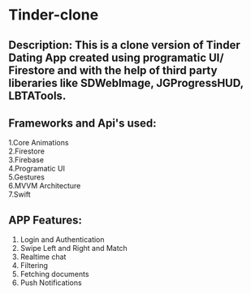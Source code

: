 # **Tinder-clone**

## Description: This is a clone version of Tinder Dating App created using programatic UI/ Firestore and with the help of third party liberaries like SDWebImage, JGProgressHUD, LBTATools.

## Frameworks and Api's used:
1.Core Animations <br />
2.Firestore <br />
3.Firebase <br />
4.Programatic UI <br />
5.Gestures <br />
6.MVVM Architecture <br />
7.Swift <br />

## APP Features:
1. Login and Authentication <br />
2. Swipe Left and Right and Match <br />
3. Realtime chat<br />
4. Filtering<br />
5. Fetching documents<br />
6. Push Notifications 
